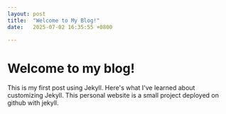 ```yaml
---
layout: post
title:  "Welcome to My Blog!"
date:   2025-07-02 16:35:55 +0800

---
```


# Welcome to my blog!

This is my first post using Jekyll. Here's what I've learned about customizing Jekyll. This personal website is a small project deployed on github with jekyll.




